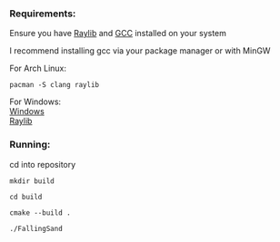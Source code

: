 ### Requirements:
Ensure you have [Raylib](https://www.raylib.com/b) and [GCC](https://gcc.gnu.org/install/) installed on your system

I recommend installing gcc via your package manager or with MinGW

For Arch Linux:
```
pacman -S clang raylib
```

For Windows:\
[Windows](https://clang.llvm.org/get_started.html)\
[Raylib](https://www.raylib.com/)

### Running:
cd into repository
```
mkdir build
```
```
cd build
```
```
cmake --build .
```
```
./FallingSand
```
